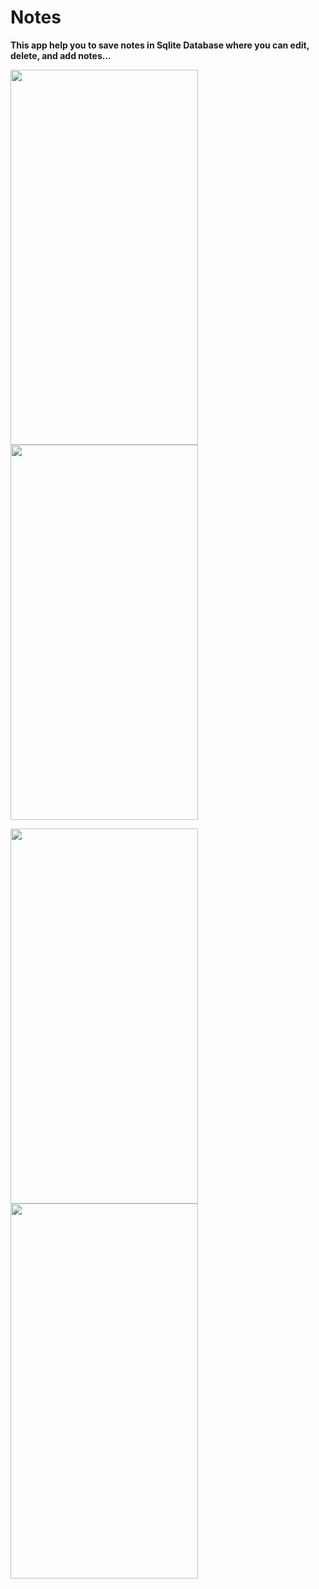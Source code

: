 # Notes
**This app help you to save notes in Sqlite Database where you can edit, delete, and add notes...**

<img src="https://user-images.githubusercontent.com/26492582/67113781-fb7cff80-f1f7-11e9-8f4f-0a58f56d9e19.png" width="300" height="600"/>  <img src="https://user-images.githubusercontent.com/26492582/67113780-fa4bd280-f1f7-11e9-9859-cc73daac18b1.png" width="300" height="600"/>

<img src="https://user-images.githubusercontent.com/26492582/67113778-f9b33c00-f1f7-11e9-9e3b-8e82ad1bbeb0.png" width="300" height="600"/>  <img src="https://user-images.githubusercontent.com/26492582/67113777-f91aa580-f1f7-11e9-92d5-71bd037d9717.png" width="300" height="600"/>
